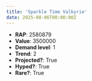 ```yaml
---
title: 'Sparkle Time Valkyrie'
date: 2025-08-06T00:00:00Z
---
```

- **RAP**: 2580879
- **Value**: 3500000
- **Demand level**: 1
- **Trend**: 2
- **Projected?**: True
- **Hyped?**: True
- **Rare?**: True
